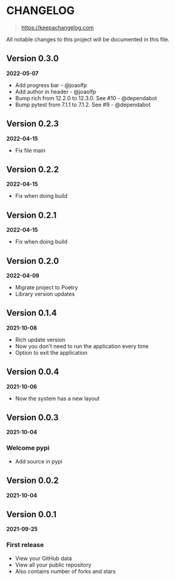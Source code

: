 # CHANGELOG
> https://keepachangelog.com

All notable changes to this project will be documented in this file.

## Version 0.3.0
**2022-05-07**

- Add progress bar - @joaolfp
- Add author in header - @joaolfp
- Bump rich from 12.2.0 to 12.3.0. See #10 - @dependabot
- Bump pytest from 7.1.1 to 7.1.2. See #9 - @dependabot

## Version 0.2.3
**2022-04-15**

- Fix file main

## Version 0.2.2
**2022-04-15**

- Fix when doing build

## Version 0.2.1
**2022-04-15**

- Fix when doing build

## Version 0.2.0
**2022-04-09**

- Migrate project to Poetry
- Library version updates

## Version 0.1.4
**2021-10-08**

- Rich update version
- Now you don't need to run the application every time
- Option to exit the application

## Version 0.0.4
**2021-10-06**

- Now the system has a new layout

## Version 0.0.3
**2021-10-04**

### Welcome pypi

- Add source in pypi

## Version 0.0.2
**2021-10-04**

## Version 0.0.1
**2021-09-25**

### First release

- View your GitHub data
- View all your public repository
- Also contains number of forks and stars
